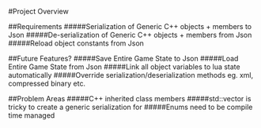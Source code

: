 #Project Overview

##Requirements
#####Serialization of Generic C++ objects + members to Json
#####De-serialization of Generic C++ objects + members from Json
#####Reload object constants from Json

##Future Features?
#####Save Entire Game State to Json
#####Load Entire Game State from Json
#####Link all object variables to lua state automatically
#####Override serialization/deserialization methods eg. xml, compressed binary etc.

##Problem Areas
#####C++ inherited class members
#####std::vector is tricky to create a generic serialization for
#####Enums need to be compile time managed
